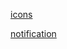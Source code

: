 [icons](https://icon-sets.iconify.design/ph/check-circle/)

[notification](https://kyvg.github.io/vue3-notification/guide/)
